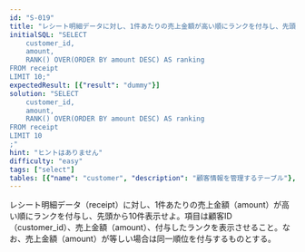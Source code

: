 ```yaml
---
id: "S-019"
title: "レシート明細データに対し、1件あたりの売上金額が高い順にランクを付与し、先頭から10件表示せよ"
initialSQL: "SELECT
    customer_id,
    amount,
    RANK() OVER(ORDER BY amount DESC) AS ranking 
FROM receipt
LIMIT 10;"
expectedResult: [{"result": "dummy"}]
solution: "SELECT
    customer_id,
    amount,
    RANK() OVER(ORDER BY amount DESC) AS ranking 
FROM receipt
LIMIT 10
;"
hint: "ヒントはありません"
difficulty: "easy"
tags: ["select"]
tables: [{"name": "customer", "description": "顧客情報を管理するテーブル"}, {"name": "receipt", "description": "レシート明細データを管理するテーブル"}, {"name": "store", "description": "店舗情報を管理するテーブル"}, {"name": "product", "description": "商品情報を管理するテーブル"}, {"name": "category", "description": "カテゴリ情報を管理するテーブル"}]
---
```


レシート明細データ（receipt）に対し、1件あたりの売上金額（amount）が高い順にランクを付与し、先頭から10件表示せよ。項目は顧客ID（customer_id）、売上金額（amount）、付与したランクを表示させること。なお、売上金額（amount）が等しい場合は同一順位を付与するものとする。